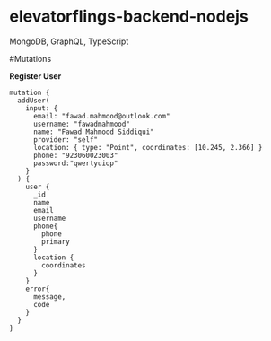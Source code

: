 # elevatorflings-backend-nodejs
 MongoDB, GraphQL, TypeScript



#Mutations

**Register User**

```
mutation {
  addUser(
    input: {
      email: "fawad.mahmood@outlook.com"
      username: "fawadmahmood"
      name: "Fawad Mahmood Siddiqui"
      provider: "self"
      location: { type: "Point", coordinates: [10.245, 2.366] }
      phone: "923060023003"
      password:"qwertyuiop"
    }
  ) {
    user {
      _id
      name
      email
      username
      phone{
        phone
        primary
      }
      location {
        coordinates
      }
    }
    error{
      message,
      code
    }
  }
}


```

